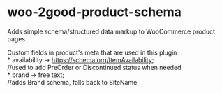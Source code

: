 # woo-2good-product-schema
Adds simple schema/structured data markup to WooCommerce product pages.

Custom fields in product's meta that are used in this plugin  
    * availability -> https://schema.org/ItemAvailability;  
    //used to add PreOrder or Discontinued status when needed  
    * brand -> free text;  
    //adds Brand schema, falls back to SiteName
